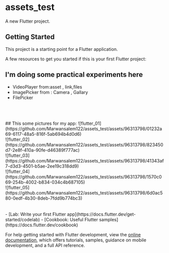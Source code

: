 # assets_test

A new Flutter project.

## Getting Started

This project is a starting point for a Flutter application.

A few resources to get you started if this is your first Flutter project:

## I'm doing some practical experiments here
- VideoPlayer from:asset , link,files
- ImagePicker from : Camera , Gallary
- FilePicker

<br>
<br>
<br>
## This some pictures for my app:
![flutter_01](https://github.com/Marwansalem122/assets_test/assets/96313798/01232a69-6117-48a5-816f-5ab694b4d0d6)
<br>
![flutter_02](https://github.com/Marwansalem122/assets_test/assets/96313798/823450d7-2e8f-410a-90fe-d46389f777ac)
<br>
![flutter_03](https://github.com/Marwansalem122/assets_test/assets/96313798/41343af7-d3d3-4501-b5ae-2ee19c318dd9)
<br>
![flutter_04](https://github.com/Marwansalem122/assets_test/assets/96313798/1570c069-254b-4002-b834-034c4b687105)
<br>
![flutter_05](https://github.com/Marwansalem122/assets_test/assets/96313798/6d0ac580-0edf-4b30-8deb-7fdd9b774bc3)


<br>
<br>
<br>
- [Lab: Write your first Flutter app](https://docs.flutter.dev/get-started/codelab)
- [Cookbook: Useful Flutter samples](https://docs.flutter.dev/cookbook)

For help getting started with Flutter development, view the
[online documentation](https://docs.flutter.dev/), which offers tutorials,
samples, guidance on mobile development, and a full API reference.
